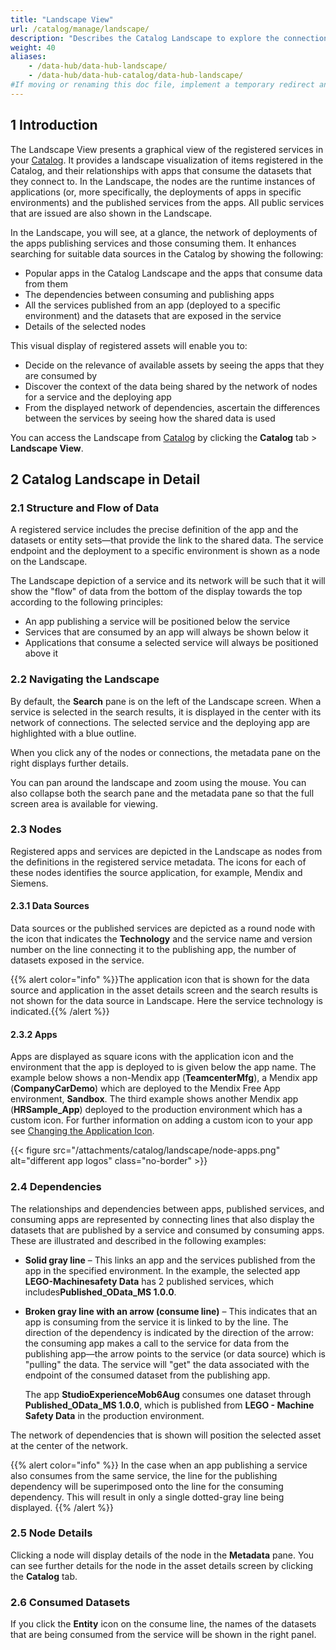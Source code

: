 ```yaml
---
title: "Landscape View"
url: /catalog/manage/landscape/
description: "Describes the Catalog Landscape to explore the connections with registered assets."
weight: 40
aliases:
    - /data-hub/data-hub-landscape/
    - /data-hub/data-hub-catalog/data-hub-landscape/
#If moving or renaming this doc file, implement a temporary redirect and let the respective team know they should update the URL in the product. See Mapping to Products for more details. 
---
```


## 1 Introduction

The Landscape View presents a graphical view of the registered services in your [Catalog](/catalog/). It provides a landscape visualization of items registered in the Catalog, and their relationships with apps that consume the datasets that they connect to. In the Landscape, the nodes are the runtime instances of applications (or, more specifically, the deployments of apps in specific environments) and the published services from the apps. All public services that are issued are also shown in the Landscape.

In the Landscape, you will see, at a glance, the network of deployments of the apps publishing services and those consuming them. It enhances searching for suitable data sources in the Catalog by showing the following:

* Popular apps in the Catalog Landscape and the apps that consume data from them
* The dependencies between consuming and publishing apps
* All the services published from an app (deployed to a specific environment) and the datasets that are exposed in the service
* Details of the selected nodes

This visual display of registered assets will enable you to:

* Decide on the relevance of available assets by seeing the apps that they are consumed by
* Discover the context of the data being shared by the network of nodes for a service and the deploying app
* From the displayed network of dependencies, ascertain the differences between the services by seeing how the shared data is used

You can access the Landscape from [Catalog](https://catalog.mendix.com/) by clicking the **Catalog** tab > **Landscape View**.

## 2 Catalog Landscape in Detail

### 2.1 Structure and Flow of Data

A registered service includes the precise definition of the app and the datasets or entity sets—that provide the link to the shared data. The service endpoint and the deployment to a specific environment is shown as a node on the Landscape.

The Landscape depiction of a service and its network will be such that it will show the "flow" of data from the bottom of the display towards the top according to the following principles:

* An app publishing a service will be positioned below the service
* Services that are consumed by an app will always be shown below it
* Applications that consume a selected service will always be positioned above it

### 2.2 Navigating the Landscape

By default, the **Search** pane is on the left of the Landscape screen. When a service is selected in the search results, it is displayed in the center with its network of connections. The selected service and the deploying app are highlighted with a blue outline.

When you click any of the nodes or connections, the metadata pane on the right displays further details.

You can pan around the landscape and zoom using the mouse. You can also collapse both the search pane and the metadata pane so that the full screen area is available for viewing.

### 2.3 Nodes

Registered apps and services are depicted in the Landscape as nodes from the definitions in the registered service metadata. The icons for each of these nodes identifies the source application, for example, Mendix and Siemens.

#### 2.3.1 Data Sources

Data sources or the published services are depicted as a round node with the icon that indicates the **Technology** and the service name and version number on the line connecting it to the publishing app, the number of datasets exposed in the service.

{{% alert color="info" %}}The application icon that is shown for the data source and application in the asset details screen and the search results is not shown for the data source in Landscape. Here the service technology is indicated.{{% /alert %}}

#### 2.3.2 Apps

Apps are displayed as square icons with the application icon and the environment that the app is deployed to is given below the app name. The example below shows a non-Mendix app (**TeamcenterMfg**), a Mendix app (**CompanyCarDemo**) which are deployed to the Mendix Free App environment, **Sandbox**. The third example shows another Mendix app (**HRSample_App**) deployed to the production environment which has a custom icon. For further information on adding a custom icon to your app see [Changing the Application Icon](/catalog/manage/curate/#application-icon).

{{< figure src="/attachments/catalog/landscape/node-apps.png" alt="different app logos" class="no-border" >}}

### 2.4 Dependencies

The relationships and dependencies between apps, published services, and consuming apps are represented by connecting lines that also display the datasets that are published by a service and consumed by consuming apps. These are illustrated and described in the following examples:

* **Solid gray line** – This links an app and the services published from the app in the specified environment. In the example, the selected app **LEGO-Machinesafety Data** has 2 published services, which includes**Published_OData_MS 1.0.0**.
* **Broken gray line with an arrow (consume line)** – This indicates that an app is consuming from the service it is linked to by the line. The direction of the dependency is indicated by the direction of the arrow: the consuming app makes a call to the service for data from the publishing app—the arrow points to the service (or data source) which is "pulling" the data. The service will "get" the data associated with the endpoint of the consumed dataset from the publishing app.

    The app **StudioExperienceMob6Aug** consumes one dataset through **Published_OData_MS 1.0.0**, which is published from **LEGO - Machine Safety Data** in the production environment.

The network of dependencies that is shown will position the selected asset at the center of the network.

{{% alert color="info" %}}
In the case when an app publishing a service also consumes from the same service, the line for the publishing dependency will be superimposed onto the line for the consuming dependency. This will result in only a single dotted-gray line being displayed.
{{% /alert %}}

### 2.5 Node Details

Clicking a node will display details of the node in the **Metadata** pane. You can see further details for the node in the asset details screen by clicking the **Catalog** tab.

### 2.6 Consumed Datasets

If you click the **Entity** icon on the consume line, the names of the datasets that are being consumed from the service will be shown in the right panel.
